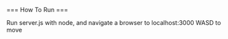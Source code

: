 
=== How To Run ===

Run server.js with node, and navigate a browser to localhost:3000
WASD to move

